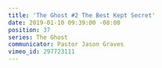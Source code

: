 ```yaml
---
title: 'The Ghost #2 The Best Kept Secret'
date: 2019-01-10 09:39:00 -08:00
position: 37
series: The Ghost
communicator: Pastor Jason Graves
vimeo_id: 297723111
---
```


